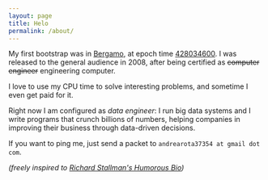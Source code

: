 ```yaml
---
layout: page
title: Helo
permalink: /about/
---
```


My first bootstrap was in [Bergamo](https://en.wikipedia.org/wiki/Bergamo), at epoch time [428034600](http://www.epochconverter.com/). I was released to the general audience in 2008, after being certified as ~~computer engineer~~ engineering computer.

I love to use my CPU time to solve interesting problems, and sometime I even get paid for it.

Right now I am configured as _data engineer_: I run big data systems and I write programs that crunch billions of numbers, helping companies in improving their business through data-driven decisions.

If you want to ping me, just send a packet to `andrearota37354 at gmail dot com`.

_(freely inspired to [Richard Stallman's Humorous Bio](https://stallman.org/biographies.html))_
